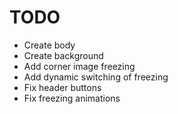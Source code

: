 # TODO

* Create body
* Create background
* Add corner image freezing
* Add dynamic switching of freezing
* Fix header buttons
* Fix freezing animations
